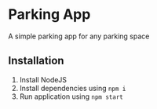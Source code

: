 # Parking App

A simple parking app for any parking space

## Installation

1. Install NodeJS
2. Install dependencies using `npm i`
3. Run application using `npm start`